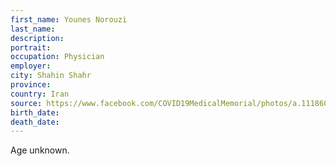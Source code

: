 ```yaml
---
first_name: Younes Norouzi
last_name: 
description: 
portrait: 
occupation: Physician
employer: 
city: Shahin Shahr
province: 
country: Iran
source: https://www.facebook.com/COVID19MedicalMemorial/photos/a.111860200473216/127257422266827/?type=3&amp;theater
birth_date: 
death_date: 
---
```


Age unknown.